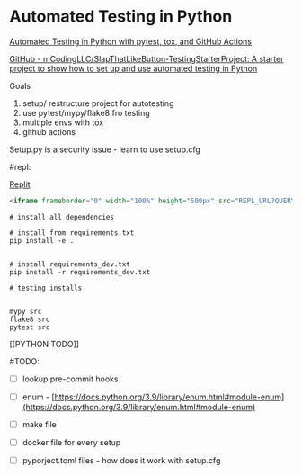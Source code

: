 # Automated Testing in Python

[Automated Testing in Python with pytest, tox, and GitHub Actions](https://www.youtube.com/watch?v=DhUpxWjOhME&t=34s&ab_channel=mCoding)

[GitHub - mCodingLLC/SlapThatLikeButton-TestingStarterProject: A starter project to show how to set up and use automated testing in Python](https://github.com/mCodingLLC/SlapThatLikeButton-TestingStarterProject)

Goals

1. setup/ restructure project for autotesting
2. use pytest/mypy/flake8 fro testing
3. multiple envs with tox
4. github actions

Setup.py is a security issue - learn to use setup.cfg

\#repl:

[](https://replit.com/@username/repl-name)

[Replit](https://replit.com/@ritza/demo-embed)

```html
<iframe frameborder="0" width="100%" height="500px" src="REPL_URL?QUERY_PARAMETERS"></iframe>
```

```shell
# install all dependencies

# install from requirements.txt
pip install -e .


# install requirements_dev.txt
pip install -r requirements_dev.txt
```

```shell
# testing installs


mypy src
flake8 src
pytest src
```

[[PYTHON TODO]]

\#TODO:

- [ ] lookup pre-commit hooks
- [ ] enum - [https://docs.python.org/3.9/library/enum.html#module-enum](https://docs.python.org/3.9/library/enum.html#module-enum)
- [ ] make file
- [ ] docker file for every setup
- [ ] pyporject.toml files - how does it work with setup.cfg

